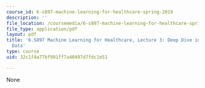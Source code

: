 ```yaml
---
course_id: 6-s897-machine-learning-for-healthcare-spring-2019
description: ''
file_location: /coursemedia/6-s897-machine-learning-for-healthcare-spring-2019/32c1f4a77bf991ff7a40497d7fdc1e51_MIT6_S897S19_lec3.pdf
file_type: application/pdf
layout: pdf
title: '6.S897 Machine Learning for Healthcare, Lecture 3: Deep Dive into Clinical
  Data'
type: course
uid: 32c1f4a77bf991ff7a40497d7fdc1e51

---
```

None
